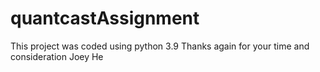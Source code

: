 # quantcastAssignment
This project was coded using python 3.9 
Thanks again for your time and consideration 
Joey He
